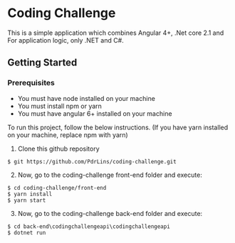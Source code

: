 # Coding Challenge

This is a simple application which combines Angular 4+, .Net core 2.1 and For application logic, only .NET and C#. 

## Getting Started

### Prerequisites

* You must have node installed on your machine
* You must install npm or yarn
* You must have angular 6+ installed on your machine

To run this project, follow the below instructions. (If you have yarn installed on your machine, replace npm with yarn)

1. Clone this github repository

```
$ git https://github.com/PdrLins/coding-challenge.git
```

2. Now, go to the coding-challenge front-end folder and execute:

```
$ cd coding-challenge/front-end
$ yarn install
$ yarn start
```

3. Now, go to the coding-challenge back-end folder and execute:

```
$ cd back-end\codingchallengeapi\codingchallengeapi
$ dotnet run
```


